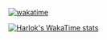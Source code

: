 [![wakatime](https://wakatime.com/badge/user/06e7411d-61c5-479e-9998-6c80d31edb8d.svg)](https://wakatime.com/@06e7411d-61c5-479e-9998-6c80d31edb8d)

[![Harlok's WakaTime stats](https://github-readme-stats.vercel.app/api/wakatime?username=kuro_water&layout=compact)](https://github.com/anuraghazra/github-readme-stats)
